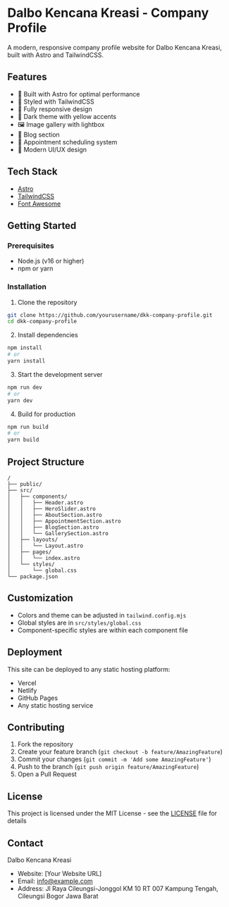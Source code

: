 # Dalbo Kencana Kreasi - Company Profile

A modern, responsive company profile website for Dalbo Kencana Kreasi, built with Astro and TailwindCSS.

## Features

- 🚀 Built with Astro for optimal performance
- 💅 Styled with TailwindCSS
- 📱 Fully responsive design
- 🌙 Dark theme with yellow accents
- 🖼️ Image gallery with lightbox
- 📰 Blog section
- 📅 Appointment scheduling system
- 🎨 Modern UI/UX design

## Tech Stack

- [Astro](https://astro.build)
- [TailwindCSS](https://tailwindcss.com)
- [Font Awesome](https://fontawesome.com)

## Getting Started

### Prerequisites

- Node.js (v16 or higher)
- npm or yarn

### Installation

1. Clone the repository
```bash
git clone https://github.com/yourusername/dkk-company-profile.git
cd dkk-company-profile
```

2. Install dependencies
```bash
npm install
# or
yarn install
```

3. Start the development server
```bash
npm run dev
# or
yarn dev
```

4. Build for production
```bash
npm run build
# or
yarn build
```

## Project Structure

```
/
├── public/
├── src/
│   ├── components/
│   │   ├── Header.astro
│   │   ├── HeroSlider.astro
│   │   ├── AboutSection.astro
│   │   ├── AppointmentSection.astro
│   │   ├── BlogSection.astro
│   │   └── GallerySection.astro
│   ├── layouts/
│   │   └── Layout.astro
│   ├── pages/
│   │   └── index.astro
│   └── styles/
│       └── global.css
└── package.json
```

## Customization

- Colors and theme can be adjusted in `tailwind.config.mjs`
- Global styles are in `src/styles/global.css`
- Component-specific styles are within each component file

## Deployment

This site can be deployed to any static hosting platform:

- Vercel
- Netlify
- GitHub Pages
- Any static hosting service

## Contributing

1. Fork the repository
2. Create your feature branch (`git checkout -b feature/AmazingFeature`)
3. Commit your changes (`git commit -m 'Add some AmazingFeature'`)
4. Push to the branch (`git push origin feature/AmazingFeature`)
5. Open a Pull Request

## License

This project is licensed under the MIT License - see the [LICENSE](LICENSE) file for details

## Contact

Dalbo Kencana Kreasi
- Website: [Your Website URL]
- Email: info@example.com
- Address: Jl Raya Cileungsi-Jonggol KM 10 RT 007 Kampung Tengah, Cileungsi Bogor Jawa Barat
